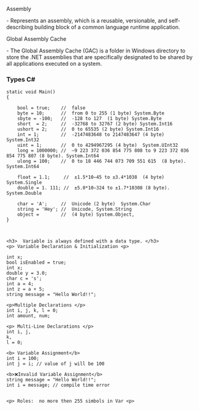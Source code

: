 
<p>Assembly<p> - Represents an assembly, which is a reusable, versionable, and self-describing building block of a common language runtime application.
<p>Global Assembly Cache<p> - The Global Assembly Cache (GAC) is a folder in Windows directory to store the .NET assemblies that are specifically designated to be shared by all applications executed on a system.


<h3>Types C# </h3>


    static void Main() 
    { 

        bool = true;    //  false 
        byte = 10;      //  from 0 to 255 (1 byte) System.Byte
        sbyte = -100;   //  -128 to 127  (1 byte) System.Byte 
        short  = 2;     //  -32768 to 32767 (2 byte) System.Int16 
        ushort = 2;     //  0 to 65535 (2 byte) System.Int16
        int = 1;        //  -2147483648 to 2147483647 (4 byte) System.Int32
        uint = 1;       //  0 to 4294967295 (4 byte)  System.UInt32
        long = 1000000; //  –9 223 372 036 854 775 808 to 9 223 372 036 854 775 807 (8 byte). System.Int64
        ulong = 100;    //  0 to 18 446 744 073 709 551 615  (8 byte). System.Int64

        float = 1.1;     //  ±1.5*10−45 to ±3.4*1038  (4 byte)  System.Single
        double = 1. 111; //  ±5.0*10−324 to ±1.7*10308 (8 byte). System.Double

        char = 'A';     //  Unicode (2 byte)  System.Char
        string = 'Hey'; //  Unicode, System.String
        object =        //  (4 byte) System.Object,
    }



    <h3>  Variable is always defined with a data type. </h3>
    <p> Variable Declaration & Initialization <p>

    int x;  
    bool isEnabled = true;
    int x;
    double y = 3.0;
    char c = 's';
    int a = 4;
    int z = a + 5; 
    string message = "Hello World!!";
   
    <p>Multiple Declarations </p>
    int i, j, k, l = 0;
    int amount, num;
    
    <p> Multi-Line Declarations </p>
    int i, j, 
    k, 
    l = 0;
    
    <b> Variable Assignment</b>
    int i = 100;
    int j = i; // value of j will be 100
    
    <b>❌Invalid Variable Assignment</b>
    string message = "Hello World!!";
    int i = message; // compile time error


    <p> Roles:  no more then 255 simbols in Var <p>





